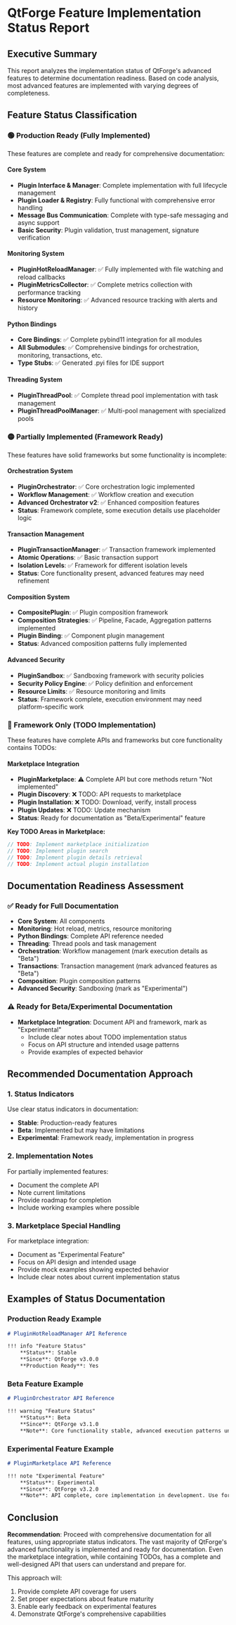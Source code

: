 # QtForge Feature Implementation Status Report

## Executive Summary

This report analyzes the implementation status of QtForge's advanced features to determine documentation readiness. Based on code analysis, most advanced features are implemented with varying degrees of completeness.

## Feature Status Classification

### 🟢 Production Ready (Fully Implemented)
These features are complete and ready for comprehensive documentation:

#### Core System
- **Plugin Interface & Manager**: Complete implementation with full lifecycle management
- **Plugin Loader & Registry**: Fully functional with comprehensive error handling
- **Message Bus Communication**: Complete with type-safe messaging and async support
- **Basic Security**: Plugin validation, trust management, signature verification

#### Monitoring System
- **PluginHotReloadManager**: ✅ Fully implemented with file watching and reload callbacks
- **PluginMetricsCollector**: ✅ Complete metrics collection with performance tracking
- **Resource Monitoring**: ✅ Advanced resource tracking with alerts and history

#### Python Bindings
- **Core Bindings**: ✅ Complete pybind11 integration for all modules
- **All Submodules**: ✅ Comprehensive bindings for orchestration, monitoring, transactions, etc.
- **Type Stubs**: ✅ Generated .pyi files for IDE support

#### Threading System
- **PluginThreadPool**: ✅ Complete thread pool implementation with task management
- **PluginThreadPoolManager**: ✅ Multi-pool management with specialized pools

### 🟡 Partially Implemented (Framework Ready)
These features have solid frameworks but some functionality is incomplete:

#### Orchestration System
- **PluginOrchestrator**: ✅ Core orchestration logic implemented
- **Workflow Management**: ✅ Workflow creation and execution
- **Advanced Orchestrator v2**: ✅ Enhanced composition features
- **Status**: Framework complete, some execution details use placeholder logic

#### Transaction Management
- **PluginTransactionManager**: ✅ Transaction framework implemented
- **Atomic Operations**: ✅ Basic transaction support
- **Isolation Levels**: ✅ Framework for different isolation levels
- **Status**: Core functionality present, advanced features may need refinement

#### Composition System
- **CompositePlugin**: ✅ Plugin composition framework
- **Composition Strategies**: ✅ Pipeline, Facade, Aggregation patterns implemented
- **Plugin Binding**: ✅ Component plugin management
- **Status**: Advanced composition patterns fully implemented

#### Advanced Security
- **PluginSandbox**: ✅ Sandboxing framework with security policies
- **Security Policy Engine**: ✅ Policy definition and enforcement
- **Resource Limits**: ✅ Resource monitoring and limits
- **Status**: Framework complete, execution environment may need platform-specific work

### 🔴 Framework Only (TODO Implementation)
These features have complete APIs and frameworks but core functionality contains TODOs:

#### Marketplace Integration
- **PluginMarketplace**: ⚠️ Complete API but core methods return "Not implemented"
- **Plugin Discovery**: ❌ TODO: API requests to marketplace
- **Plugin Installation**: ❌ TODO: Download, verify, install process
- **Plugin Updates**: ❌ TODO: Update mechanism
- **Status**: Ready for documentation as "Beta/Experimental" feature

**Key TODO Areas in Marketplace:**
```cpp
// TODO: Implement marketplace initialization
// TODO: Implement plugin search  
// TODO: Implement plugin details retrieval
// TODO: Implement actual plugin installation
```

## Documentation Readiness Assessment

### ✅ Ready for Full Documentation
- **Core System**: All components
- **Monitoring**: Hot reload, metrics, resource monitoring
- **Python Bindings**: Complete API reference needed
- **Threading**: Thread pools and task management
- **Orchestration**: Workflow management (mark execution details as "Beta")
- **Transactions**: Transaction management (mark advanced features as "Beta")
- **Composition**: Plugin composition patterns
- **Advanced Security**: Sandboxing (mark as "Experimental")

### ⚠️ Ready for Beta/Experimental Documentation
- **Marketplace Integration**: Document API and framework, mark as "Experimental"
  - Include clear notes about TODO implementation status
  - Focus on API structure and intended usage patterns
  - Provide examples of expected behavior

## Recommended Documentation Approach

### 1. Status Indicators
Use clear status indicators in documentation:
- **Stable**: Production-ready features
- **Beta**: Implemented but may have limitations
- **Experimental**: Framework ready, implementation in progress

### 2. Implementation Notes
For partially implemented features:
- Document the complete API
- Note current limitations
- Provide roadmap for completion
- Include working examples where possible

### 3. Marketplace Special Handling
For marketplace integration:
- Document as "Experimental Feature"
- Focus on API design and intended usage
- Provide mock examples showing expected behavior
- Include clear notes about current implementation status

## Examples of Status Documentation

### Production Ready Example
```markdown
# PluginHotReloadManager API Reference

!!! info "Feature Status"
    **Status**: Stable  
    **Since**: QtForge v3.0.0  
    **Production Ready**: Yes
```

### Beta Feature Example
```markdown
# PluginOrchestrator API Reference

!!! warning "Feature Status"
    **Status**: Beta  
    **Since**: QtForge v3.1.0  
    **Note**: Core functionality stable, advanced execution patterns under refinement
```

### Experimental Feature Example
```markdown
# PluginMarketplace API Reference

!!! note "Experimental Feature"
    **Status**: Experimental  
    **Since**: QtForge v3.2.0  
    **Note**: API complete, core implementation in development. Use for testing and feedback.
```

## Conclusion

**Recommendation**: Proceed with comprehensive documentation for all features, using appropriate status indicators. The vast majority of QtForge's advanced functionality is implemented and ready for documentation. Even the marketplace integration, while containing TODOs, has a complete and well-designed API that users can understand and prepare for.

This approach will:
1. Provide complete API coverage for users
2. Set proper expectations about feature maturity
3. Enable early feedback on experimental features
4. Demonstrate QtForge's comprehensive capabilities
